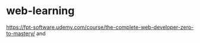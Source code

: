 # web-learning
https://fpt-software.udemy.com/course/the-complete-web-developer-zero-to-mastery/ and 
